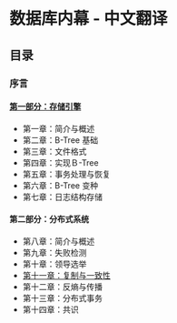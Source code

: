 # 数据库内幕 - 中文翻译


## 目录

### 序言

#### [第一部分：存储引擎](part1.md)

* 第一章：简介与概述
* 第二章：B-Tree 基础
* 第三章：文件格式
* 第四章：实现Ｂ-Tree
* 第五章：事务处理与恢复
* 第六章：B-Tree 变种
* 第七章：日志结构存储

#### 第二部分：分布式系统
* 第八章：简介与概述
* 第九章：失败检测
* 第十章：领导选举
* [第十一章：复制与一致性](ch11.md)
* 第十二章：反熵与传播
* 第十三章：分布式事务
* 第十四章：共识